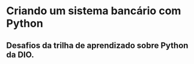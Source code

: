 # Criando um sistema bancário com Python 

##  Desafios da trilha de aprendizado sobre Python da DIO. 